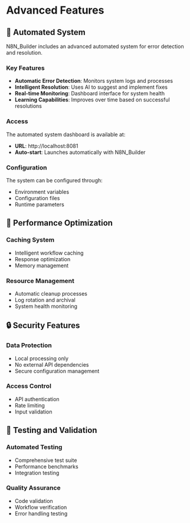 # Advanced Features

## 🔧 Automated System

N8N_Builder includes an advanced automated system for error detection and resolution.

### Key Features

- **Automatic Error Detection**: Monitors system logs and processes
- **Intelligent Resolution**: Uses AI to suggest and implement fixes
- **Real-time Monitoring**: Dashboard interface for system health
- **Learning Capabilities**: Improves over time based on successful resolutions

### Access

The automated system dashboard is available at:
- **URL**: http://localhost:8081
- **Auto-start**: Launches automatically with N8N_Builder

### Configuration

The system can be configured through:
- Environment variables
- Configuration files
- Runtime parameters

## 🚀 Performance Optimization

### Caching System
- Intelligent workflow caching
- Response optimization
- Memory management

### Resource Management
- Automatic cleanup processes
- Log rotation and archival
- System health monitoring

## 🔒 Security Features

### Data Protection
- Local processing only
- No external API dependencies
- Secure configuration management

### Access Control
- API authentication
- Rate limiting
- Input validation

## 🧪 Testing and Validation

### Automated Testing
- Comprehensive test suite
- Performance benchmarks
- Integration testing

### Quality Assurance
- Code validation
- Workflow verification
- Error handling testing
